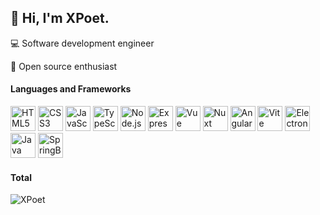 ## 👋 Hi, I'm XPoet.

💻 Software development engineer

🎉 Open source enthusiast

#### Languages and Frameworks

 <p>
  <img
    src="https://svgl.app/library/html5.svg"
    alt="HTML5"
    title="HTML5"
    width="40"
    height="40"
  />
  <img
    src="https://svgl.app/library/css.svg"
    alt="CSS3"
    title="CSS3"
    width="40"
    height="40"
  />
  <img
    src="https://svgl.app/library/javascript.svg"
    alt="JavaScript"
    title="JavaScript"
    width="40"
    height="40"
  />
  <img
    src="https://svgl.app/library/typescript.svg"
    alt="TypeScript"
    title="TypeScript"
    width="40"
    height="40"
  />
  <img
    src="https://svgl.app/library/nodejs.svg"
    alt="Node.js"
    title="Node.js"
    width="40"
    height="40"
  />
  <img
    src="https://svgl.app/library/expressjs.svg"
    alt="Express"
    title="Express"
    width="40"
    height="40"
  />
  <img
    src="https://svgl.app/library/vue.svg"
    alt="Vue"
    title="Vue"
    width="40"
    height="40"
  />
  <img
    src="https://svgl.app/library/nuxt.svg"
    alt="Nuxt"
    title="Nuxt"
    width="40"
    height="40"
  />
  <img
    src="https://svgl.app/library/angular.svg"
    alt="Angular"
    title="Angular"
    width="40"
    height="40"
  />
  <img
    src="https://svgl.app/library/vitejs.svg"
    alt="Vite"
    title="Vite"
    width="40"
    height="40"
  />
  <img
    src="https://svgl.app/library/electron.svg"
    alt="Electron"
    title="Electron"
    width="40"
    height="40"
  />
  <img
    src="https://svgl.app/library/java.svg"
    alt="Java"
    title="Java"
    width="40"
    height="40"
  />
  <img
    src="https://svgl.app/library/spring.svg"
    alt="SpringBoot"
    title="SpringBoot"
    width="40"
    height="40"
  />
</p>

#### Total

<p>
  <img
    src="https://github-readme-stats.vercel.app/api?username=XPoet&show_icons=true" 
    alt="XPoet"
  />
</p>
